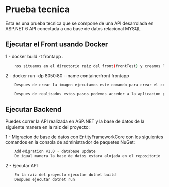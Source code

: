 # Prueba tecnica 

Esta es una prueba tecnica que se compone de una API desarrolada en ASP.NET 6 API conectada
a una base de datos relacional MYSQL



## Ejecutar el Front usando Docker

1 - docker build -t frontapp .
```sh
    nos situamos en el directorio raiz del front(frontTest) y creamos la imagen .
```
2 - docker run -dp 8050:80 --name containerfront frontapp 
```sh
    Despues de crear la imagen ejecutamos este comando para crear el contenedor
```
```sh
    Despues de realizados estos pasos podemos acceder a la aplicacion por el puerto 8050 (http://localhost:8050)
```

## Ejecutar Backend

Puedes correr la API realizada en ASP.NET y la base de datos de la siguiente manera en la raiz del proyecto:

1 - Migracion de base de datos con  EntityFrameworkCore con los siguientes comandos en la consola de administrador de paquetes NuGet:

```sh
    Add-Migration v1.0 - database update
    De igual manera la base de datos estara alojada en el repositorio
```

2 - Ejecutar API
```sh
    En la raiz del proyecto ejecutar dotnet build
    Despues ejecutar dotnet run
```
